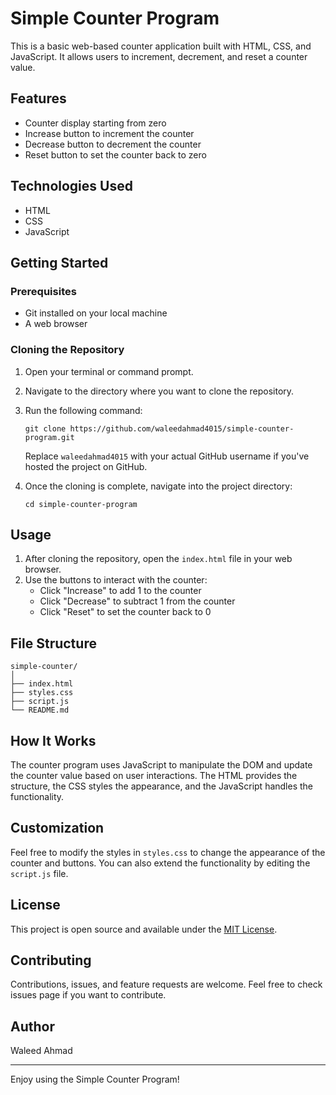 # Simple Counter Program

This is a basic web-based counter application built with HTML, CSS, and JavaScript. It allows users to increment, decrement, and reset a counter value.

## Features

- Counter display starting from zero
- Increase button to increment the counter
- Decrease button to decrement the counter
- Reset button to set the counter back to zero

## Technologies Used

- HTML
- CSS
- JavaScript

## Getting Started

### Prerequisites

- Git installed on your local machine
- A web browser

### Cloning the Repository

1. Open your terminal or command prompt.
2. Navigate to the directory where you want to clone the repository.
3. Run the following command:

   ```
   git clone https://github.com/waleedahmad4015/simple-counter-program.git
   ```

   Replace `waleedahmad4015` with your actual GitHub username if you've hosted the project on GitHub.

4. Once the cloning is complete, navigate into the project directory:

   ```
   cd simple-counter-program
   ```

## Usage

1. After cloning the repository, open the `index.html` file in your web browser.
2. Use the buttons to interact with the counter:
   - Click "Increase" to add 1 to the counter
   - Click "Decrease" to subtract 1 from the counter
   - Click "Reset" to set the counter back to 0

## File Structure

```
simple-counter/
│
├── index.html
├── styles.css
├── script.js
└── README.md
```

## How It Works

The counter program uses JavaScript to manipulate the DOM and update the counter value based on user interactions. The HTML provides the structure, the CSS styles the appearance, and the JavaScript handles the functionality.

## Customization

Feel free to modify the styles in `styles.css` to change the appearance of the counter and buttons. You can also extend the functionality by editing the `script.js` file.

## License

This project is open source and available under the [MIT License](https://opensource.org/licenses/MIT).

## Contributing

Contributions, issues, and feature requests are welcome. Feel free to check issues page if you want to contribute.

## Author

Waleed Ahmad

---

Enjoy using the Simple Counter Program!
